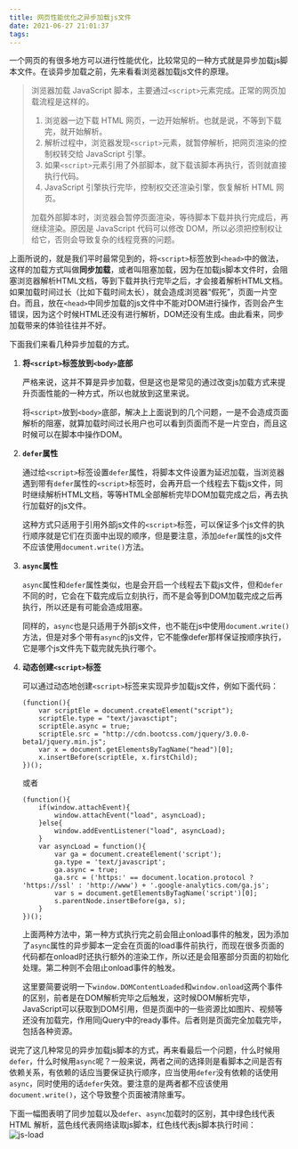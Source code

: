 ```yaml
---
title: 网页性能优化之异步加载js文件
date: 2021-06-27 21:01:37
tags:
---
```

一个网页的有很多地方可以进行性能优化，比较常见的一种方式就是异步加载js脚本文件。在谈异步加载之前，先来看看浏览器加载js文件的原理。
> 浏览器加载 JavaScript 脚本，主要通过`<script>`元素完成。正常的网页加载流程是这样的。
> 1. 浏览器一边下载 HTML 网页，一边开始解析。也就是说，不等到下载完，就开始解析。
> 2. 解析过程中，浏览器发现`<script>`元素，就暂停解析，把网页渲染的控制权转交给 JavaScript 引擎。
> 3. 如果`<script>`元素引用了外部脚本，就下载该脚本再执行，否则就直接执行代码。
> 4. JavaScript 引擎执行完毕，控制权交还渲染引擎，恢复解析 HTML 网页。
>
> 加载外部脚本时，浏览器会暂停页面渲染，等待脚本下载并执行完成后，再继续渲染。原因是 JavaScript 代码可以修改 DOM，所以必须把控制权让给它，否则会导致复杂的线程竞赛的问题。

上面所说的，就是我们平时最常见到的，将`<script>`标签放到`<head>`中的做法，这样的加载方式叫做**同步加载**，或者叫阻塞加载，因为在加载js脚本文件时，会阻塞浏览器解析HTML文档，等到下载并执行完毕之后，才会接着解析HTML文档。如果加载时间过长（比如下载时间太长），就会造成浏览器“假死”，页面一片空白。而且，放在`<head>`中同步加载的js文件中不能对DOM进行操作，否则会产生错误，因为这个时候HTML还没有进行解析，DOM还没有生成。由此看来，同步加载带来的体验往往并不好。

下面我们来看几种异步加载的方式。
1. **将`<script>`标签放到`<body>`底部**

    严格来说，这并不算是异步加载，但是这也是常见的通过改变js加载方式来提升页面性能的一种方式，所以也就放到这里来说。

    将`<script>`放到`<body>`底部，解决上上面说到的几个问题，一是不会造成页面解析的阻塞，就算加载时间过长用户也可以看到页面而不是一片空白，而且这时候可以在脚本中操作DOM。
2. **`defer`属性**

    通过给`<script>`标签设置`defer`属性，将脚本文件设置为延迟加载，当浏览器遇到带有`defer`属性的`<script>`标签时，会再开启一个线程去下载js文件，同时继续解析HTML文档，等等HTML全部解析完毕DOM加载完成之后，再去执行加载好的js文件。

    这种方式只适用于引用外部js文件的`<script>`标签，可以保证多个js文件的执行顺序就是它们在页面中出现的顺序，但是要注意，添加`defer`属性的js文件不应该使用`document.write()`方法。
3. **`async`属性**

    `async`属性和`defer`属性类似，也是会开启一个线程去下载js文件，但和`defer`不同的时，它会在下载完成后立刻执行，而不是会等到DOM加载完成之后再执行，所以还是有可能会造成阻塞。
    
    同样的，`async`也是只适用于外部js文件，也不能在js中使用`document.write()`方法，但是对多个带有`async`的js文件，它不能像defer那样保证按顺序执行，它是哪个js文件先下载完就先执行哪个。
4. **动态创建`<script>`标签**

    可以通过动态地创建`<script>`标签来实现异步加载js文件，例如下面代码：
    ```
    (function(){
        var scriptEle = document.createElement("script");
        scriptEle.type = "text/javasctipt";
        scriptEle.async = true;
        scriptEle.src = "http://cdn.bootcss.com/jquery/3.0.0-beta1/jquery.min.js";
        var x = document.getElementsByTagName("head")[0];
        x.insertBefore(scriptEle, x.firstChild); 
    })();
    ```
    或者
    ```
    (function(){
        if(window.attachEvent){
            window.attachEvent("load", asyncLoad);
        }else{
            window.addEventListener("load", asyncLoad);
        }
        var asyncLoad = function(){
            var ga = document.createElement('script'); 
            ga.type = 'text/javascript'; 
            ga.async = true; 
            ga.src = ('https:' == document.location.protocol ? 'https://ssl' : 'http://www') + '.google-analytics.com/ga.js'; 
            var s = document.getElementsByTagName('script')[0]; 
            s.parentNode.insertBefore(ga, s);
        }
    })();
    ```
    上面两种方法中，第一种方式执行完之前会阻止onload事件的触发，因为添加了`async`属性的异步脚本一定会在页面的load事件前执行，而现在很多页面的代码都在onload时还执行额外的渲染工作，所以还是会阻塞部分页面的初始化处理。第二种则不会阻止onload事件的触发。
    
    这里要简要说明一下`window.DOMContentLoaded`和`window.onload`这两个事件的区别，前者是在DOM解析完毕之后触发，这时候DOM解析完毕，JavaScript可以获取到DOM引用，但是页面中的一些资源比如图片、视频等还没有加载完，作用同jQuery中的ready事件。后者则是页面完全加载完毕，包括各种资源。

说完了这几种常见的异步加载js脚本的方式，再来看最后一个问题，什么时候用`defer`，什么时候用`async`呢？一般来说，两者之间的选择则是看脚本之间是否有依赖关系，有依赖的话应当要保证执行顺序，应当使用`defer`没有依赖的话使用`async`，同时使用的话`defer`失效。要注意的是两者都不应该使用`document.write()`，这个导致整个页面被清除重写。

下面一幅图表明了同步加载以及`defer`、`async`加载时的区别，其中绿色线代表 HTML 解析，蓝色线代表网络读取js脚本，红色线代表js脚本执行时间：
![js-load](https://my-cos-1254464911.cos.ap-guangzhou.myqcloud.com/js-load/js-load.jpg)
